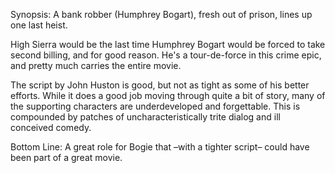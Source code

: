 Synopsis: A bank robber (Humphrey Bogart), fresh out of prison, lines up one last heist.

High Sierra would be the last time Humphrey Bogart would be forced to take second billing, and for good reason. He's a tour-de-force in this crime epic, and pretty much carries the entire movie.

The script by John Huston is good, but not as tight as some of his better efforts. While  it does a good job moving through quite a bit of story, many of the supporting characters are underdeveloped and forgettable. This is compounded by patches of uncharacteristically trite dialog and ill conceived comedy.

Bottom Line: A great role for Bogie that –with a tighter script– could have been part of a great movie.